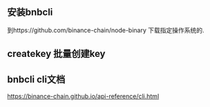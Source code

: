 ## 安装bnbcli

到https://github.com/binance-chain/node-binary 下载指定操作系统的.

## createkey 批量创建key

## bnbcli cli文档

https://binance-chain.github.io/api-reference/cli.html